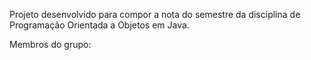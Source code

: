 Projeto desenvolvido para compor a nota do semestre da disciplina de Programação Orientada a Objetos em Java.

Membros do grupo:
